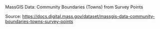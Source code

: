 MassGIS Data: Community Boundaries (Towns) from Survey Points 

Source: https://docs.digital.mass.gov/dataset/massgis-data-community-boundaries-towns-survey-points
